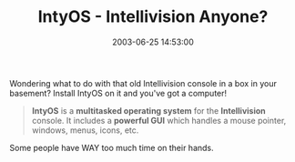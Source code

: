﻿---
layout: post
title: "IntyOS - Intellivision Anyone?"
comments: false
date: 2003-06-25 14:53:00
categories:
 - Technology
subtext-id: 36998aa2-b081-4b80-b2ce-2cfdfae82490
alias: /blog/IntyOS---Intellivision-Anyone.aspx
---


Wondering what to do with that old Intellivision console in a box in your basement? Install IntyOS on it and you've got a computer!

> **IntyOS** is a **multitasked operating system** for the **Intellivision** console. It includes a **powerful GUI** which handles a mouse pointer, windows, menus, icons, etc.

Some people have WAY too much time on their hands.
